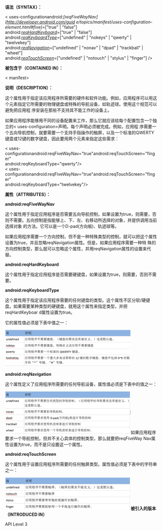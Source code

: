 **语法（SYNTAX）：**

< uses-configurationandroid:_[reqFiveWayNav](http://developer.android.com/guid
e/topics/manifest/uses-configuration-element.html#five)_=["true" | "false"]  
                    android:_[reqHardKeyboard](http://developer.android.com/guide/topics/manifest/uses-configuration-element.html#hard)_=["true" | "false"]  
                    android:_[reqKeyboardType](http://developer.android.com/guide/topics/manifest/uses-configuration-element.html#kbd)_=["undefined" | "nokeys" | "qwerty" | "twelvekey"]  
                    android:_[reqNavigation](http://developer.android.com/guide/topics/manifest/uses-configuration-element.html#nav)_=["undefined" | "nonav" | "dpad" | "trackball" | "wheel"]  
                    android:_[reqTouchScreen](http://developer.android.com/guide/topics/manifest/uses-configuration-element.html#touch)_=["undefined" | "notouch" | "stylus" | "finger"] />

**被包含于（CONTAINED IN）：**

< manifest>

**说明（DESCRIPTION）：**

这个属性用于指定该应用程序所需要的硬件和软件功能。例如，应用程序可以用这个元素指定它所需要的物理键盘或特殊的导航设备，如轨迹球。使用这个规范可以避免把应用程
序安装在那些不支持其不能工作的设备上。

如果应用程序能够用不同的设备配置来工作，那么它就应该给每个配置包含一个独立的< uses-configuration>声明。每个声明必须被完成。例如，应用程
序需要一个五向导航控制，就要需要一个支持手指操作的触屏，以及一个标准的QWERTY键盘或12键的数字键盘，因此要用两个<uses-
configuration>元素来指定这些需求：

< uses-
configurationandroid:reqFiveWayNav="true"android:reqTouchScreen="finger"  
                    android:reqKeyboardType="qwerty"/>  
< uses-
configurationandroid:reqFiveWayNav="true"android:reqTouchScreen="finger"  
                    android:reqKeyboardType="twelvekey"/>



**属性（ATTRIBUTES）：**

**android:reqFiveWayNav**

这个属性用于指定应用程序是否需要五向导航控制，如果设置为true，则需要，否则不需要。五向控制是指能够上、下、左、右移动所选择的对象，并提供调用当前选择对象
的方法。它可以是一个D-pad(方向板)、轨迹球等。

如果应用程序需要一个方向控制，但不是一种特殊类型的控制，就可以把这个属性设置为true，并且忽略reqNavigation属性。但是，如果应用程序需要一种特
殊的方向控制类型，那么就可以忽略这个属性，并用reqNavigation属性的设置来代替。

**android:reqHardKeyboard**

这个属性用于指定应用程序是否需要硬键盘，如果设置为true，则需要，否则不需要。

**android:reqKeyboardType**

这个属性用于指定该应用程序需要的任何键盘的类型。这个属性不区分软/硬键盘。如果需要某种类型的硬键盘，就用这个属性来指定类型，并把reqHardKeyboar
d属性设置为true。

它的属性值必须是下表中值之一：

![](AndroidManifest-uses-configuration-文件详解.files/image002.png)

**android:reqNavigation**

这个属性定义了应用程序所需要的任何导航设备，属性值必须是下表中的值之一：

![](AndroidManifest-uses-configuration-文件详解.files/image004.png)如果应用程序要求一个导航控制，但并不关心具体的控制类型，那么就要把reqFiveWay
Nav属性设置为true，而不是只设置这一个属性。

**android:reqTouchScreen**

这个属性用于设置应用程序所需要的任何触屏类型。属性值必须是下表中的字符串之一：

![](AndroidManifest-uses-configuration-文件详解.files/image006.png)**被引入的版本（INTRODUCED IN）**

API Level 3




